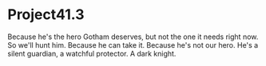 # Project41.3
Because he's the hero Gotham deserves, but not the one it needs right now. So we'll hunt him. Because he can take it. Because he's not our hero. He's a silent guardian, a watchful protector. A dark knight.
